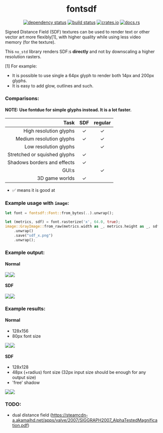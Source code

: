 <div align="center">

# fontsdf

[![dependency status](https://deps.rs/repo/github/Overpeek/fontsdf/status.svg)](https://deps.rs/repo/github/Overpeek/fontsdf)
[![build status](https://github.com/Overpeek/fontsdf/actions/workflows/rust.yml/badge.svg)](https://github.com/Overpeek/fontsdf/actions)
[![crates.io](https://img.shields.io/crates/v/fontsdf.svg?label=fontsdf)](https://crates.io/crates/fontsdf)
[![docs.rs](https://docs.rs/fontsdf/badge.svg)](https://docs.rs/fontsdf/)

</div>

Signed Distance Field (SDF) textures can be used to render text
or other vector art more flexibly[1], with higher quality while
using less video memory (for the texture).

This `no_std` library renders SDF:s **directly** and not by downscaling a higher resolution rasters.

[1] For example:

- It is possible to use single a 64px glyph to render both 14px
  and 200px glyphs.
- It is easy to add glow, outlines and such.

### Comparisons:

#### NOTE: Use fontdue for simple glyphs instead. It is a lot faster.

| Task                         | SDF     | regular  |
|-----------------------------:|:-------:|:--------:|
| High resolution glyphs       | &check; | &check;  |
| Medium resolution glyphs     | &check; | &check;  |
| Low resolution glyphs        |         | &check;  |
| Stretched or squished glyphs | &check; |          |
| Shadows borders and effects  | &check; |          |
| GUI:s                        |         | &check;  |
| 3D game worlds               | &check; |          |

* :white_check_mark: means it is good at

### Example usage with `image`:

```rust
let font = fontsdf::Font::from_bytes(..).unwrap();

let (metrics, sdf) = font.rasterize('x', 64.0, true);
image::GrayImage::from_raw(metrics.width as _, metrics.height as _, sdf)
	.unwrap()
	.save("sdf_x.png")
	.unwrap();
```

### Example output:

#### Normal

<div style="display: flex; align-items: center;">
	<img src="/.github/hash_norm.png"/>
	<img src="/.github/a_norm.png"/>
</div>

#### SDF

<div style="display: flex; align-items: center;">
	<img src="/.github/hash_sdf.png"/>
	<img src="/.github/a_sdf.png"/>
</div>

### Example results:

#### Normal

- 128x156
- 80px font size

<div style="display: flex; align-items: center;">
	<img src="/.github/norm_glyphs.png"/>
	<img src="/.github/norm_text.png"/>
</div>

#### SDF

- 128x128
- 48px (+radius) font size (32px input size should be enough for any output size)
- 'free' shadow

<div style="display: flex; align-items: center;">
	<img src="/.github/sdf_glyphs.png"/>
	<img src="/.github/sdf_text.png"/>
</div>

### TODO:

- dual distance field (https://steamcdn-a.akamaihd.net/apps/valve/2007/SIGGRAPH2007_AlphaTestedMagnification.pdf)
